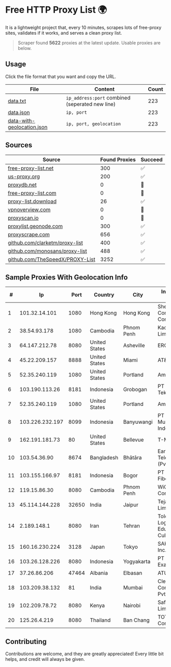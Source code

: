 
# Free HTTP Proxy List 🌍

It is a lightweight project that, every 10 minutes, scrapes lots of free-proxy sites, validates if it works, and serves a clean proxy list.


> Scraper found **5622** proxies at the latest update. Usable proxies are below.

## Usage

Click the file format that you want and copy the URL.


|File|Content|Count|
|----|-------|-----|
|[data.txt](https://raw.githubusercontent.com/themiralay/Proxy-List-World/master/data.txt)|`ip_address:port` combined (seperated new line)|223|
|[data.json](https://raw.githubusercontent.com/themiralay/Proxy-List-World/master/data.json)|`ip, port`|223|
|[data-with-geolocation.json](https://raw.githubusercontent.com/themiralay/Proxy-List-World/master/data-with-geolocation.json)|`ip, port, geolocation`|223|

## Sources

|Source|Found Proxies|Succeed|
|------|-------------|-------|
|[free-proxy-list.net](https://free-proxy-list.net)|300|✅|
|[us-proxy.org](https://www.us-proxy.org)|200|✅|
|[proxydb.net](http://proxydb.net)|0|🚫|
|[free-proxy-list.com](https://free-proxy-list.com/?page=&port=&type%5B%5D=http&type%5B%5D=https&up_time=0&search=Search)|0|🚫|
|[proxy-list.download](https://www.proxy-list.download/HTTP)|26|✅|
|[vpnoverview.com](https://vpnoverview.com/privacy/anonymous-browsing/free-proxy-servers)|0|🚫|
|[proxyscan.io](https://www.proxyscan.io)|0|🚫|
|[proxylist.geonode.com](https://proxylist.geonode.com/api/proxy-list?limit=300&page=1&sort_by=lastChecked&sort_type=desc&protocols=http,https)|300|✅|
|[proxyscrape.com](https://api.proxyscrape.com/v2/?request=displayproxies&protocol=http&timeout=10000&country=all&ssl=all&anonymity=all)|656|✅|
|[github.com/clarketm/proxy-list](https://raw.githubusercontent.com/clarketm/proxy-list/master/proxy-list-raw.txt)|400|✅|
|[github.com/monosans/proxy-list](https://raw.githubusercontent.com/monosans/proxy-list/main/proxies/http.txt)|488|✅|
|[github.com/TheSpeedX/PROXY-List](https://raw.githubusercontent.com/TheSpeedX/PROXY-List/master/http.txt)|3252|✅|


## Sample Proxies With Geolocation Info

|#|Ip|Port|Country|City|Internet Service Provider|
|-|--|----|-------|----|-------------------------|
|1|101.32.14.101|1080|Hong Kong|Hong Kong|Shenzhen Tencent Computer Systems Company Limited|
|2|38.54.93.178|1080|Cambodia|Phnom Penh|Kaopu Cloud HK Limited|
|3|64.147.212.78|8080|United States|Asheville|ERC Broadband|
|4|45.22.209.157|8888|United States|Miami|AT&T Services, Inc.|
|5|52.35.240.119|1080|United States|Portland|Amazon.com, Inc.|
|6|103.190.113.26|8181|Indonesia|Grobogan|PT Linkbit Inovasi Teknologi|
|7|52.35.240.119|1080|United States|Portland|Amazon.com, Inc.|
|8|103.226.232.197|8099|Indonesia|Banyuwangi|PT Jaringan Multimedia Indonesia|
|9|162.191.181.73|80|United States|Bellevue|T-Mobile USA, Inc.|
|10|103.54.36.90|8674|Bangladesh|Bhātāra|Earth Telecommunication (Pvt.) Ltd|
|11|103.155.166.97|8181|Indonesia|Bogor|PT Network Lintas Fiberindo|
|12|119.15.86.30|8080|Cambodia|Phnom Penh|WiCAM Corporation Ltd|
|13|45.114.144.228|32650|India|Jaipur|Tejays Dynamic Limited|
|14|2.189.148.1|8080|Iran|Tehran|Toloe Rayaneh Loghman Educational and Cultural Co.|
|15|160.16.230.224|3128|Japan|Tokyo|SAKURA Internet Inc.|
|16|103.26.128.226|8080|Indonesia|Yogyakarta|PT Jaringan Inti Exadata|
|17|37.26.86.206|47464|Albania|Elbasan|ATU|
|18|103.209.38.132|81|India|Mumbai|Clear Beam Communications Pvt. Ltd.|
|19|102.209.78.72|8080|Kenya|Nairobi|Safhome Fibre Limited|
|20|125.26.4.219|8080|Thailand|Ban Chang|TOT Public Company Limited|



## Contributing

Contributions are welcome, and they are greatly appreciated! Every
little bit helps, and credit will always be given.

